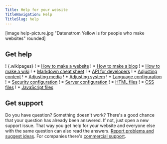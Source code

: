 ```yaml
---
Title: Help for your website
TitleNavigation: Help
TitleSlug: help
---
```

[image help-picture.jpg "Datenstrom Yellow is for people who make websites" rounded]

## Get help

! {.wikipages}
! * [How to make a website](how-to-make-a-website)
! * [How to make a blog](how-to-make-a-blog)
! * [How to make a wiki](how-to-make-a-wiki)
! * [Markdown cheat sheet](markdown-cheat-sheet)
! * [API for developers](api)
! * [Adjusting content](adjusting-content)
! * [Adjusting media](adjusting-media)
! * [Adjusting system](adjusting-system)
! * [Language configuration](language-configuration)
! * [Security configuration](security-configuration)
! * [Server configuration](server-configuration)
! * [HTML files](html-files)
! * [CSS files](css-files)
! * [JavaScript files](javascript-files)

## Get support

Do you have question? Something doesn't work? There's a good chance that your question has already been answered. If not, just open a new support issue. That way you get help for your website and everyone else with the same question can also read the answers. [Report problems and suggest ideas](https://github.com/datenstrom/yellow/issues). For companies there's [commercial support](https://mayberg.se/support/).